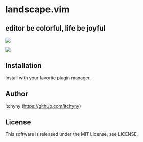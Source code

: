 # landscape.vim
## editor be colorful, life be joyful

![](https://raw.githubusercontent.com/wiki/itchyny/landscape.vim/image/1.png)

![](https://raw.githubusercontent.com/wiki/itchyny/landscape.vim/image/2.png)

## Installation
Install with your favorite plugin manager.

## Author
itchyny (https://github.com/itchyny)

## License
This software is released under the MIT License, see LICENSE.
